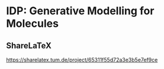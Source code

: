# IDP: Generative Modelling for Molecules

## ShareLaTeX
https://sharelatex.tum.de/project/65311f55d72a3e3b5e7ef9ce

